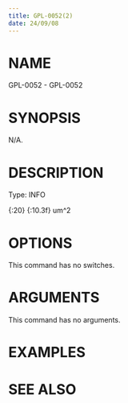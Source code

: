 ```yaml
---
title: GPL-0052(2)
date: 24/09/08
---
```


# NAME

GPL-0052 - GPL-0052

# SYNOPSIS

N/A.

# DESCRIPTION

Type: INFO

{:20} {:10.3f} um^2

# OPTIONS

This command has no switches.

# ARGUMENTS

This command has no arguments.

# EXAMPLES

# SEE ALSO
